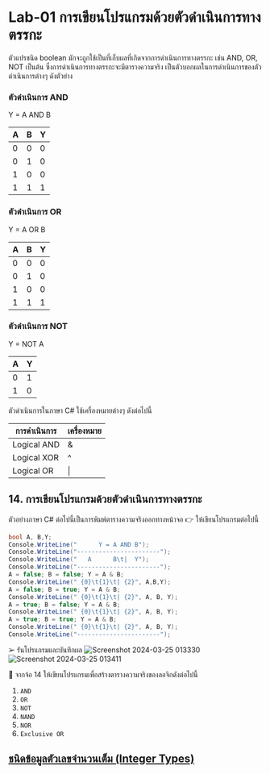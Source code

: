 # Lab-01 การเขียนโปรแกรมด้วยตัวดำเนินการทางตรรกะ

ตัวแปรชนิด boolean มักจะถูกใช้เป็นที่เก็บผลที่เกิดจากการดำเนินการทางตรรกะ เช่น AND, OR, NOT เป็นต้น ซึ่งการดำเนินการทางตรรกะจะมีตารางความจริง เป็นตัวบอกผลในการดำเนินการของตัวดำเนินการต่างๆ ดังตัวย่าง

### ตัวดำเนินการ AND

Y = A AND B

| A | B | Y |
|---|---|---|
| 0 | 0 | 0 |
| 0 | 1 | 0 |
| 1 | 0 | 0 |
| 1 | 1 | 1 |

### ตัวดำเนินการ OR

Y = A OR B

| A | B | Y |
|---|---|---|
| 0 | 0 | 0 |
| 0 | 1 | 0 |
| 1 | 0 | 0 |
| 1 | 1 | 1 |

### ตัวดำเนินการ NOT

Y = NOT A

| A | Y |
|--|--|
| 0 | 1 |
| 1 | 0 |

ตัวดำเนินการในภาษา C#
ใช้เครื่องหมายต่างๆ ดังต่อไปนี้

| การดำเนินการ | เครื่องหมาย |
|------------|-----------|
| Logical AND | & |
| Logical XOR | ^ |
| Logical OR | \| |

## 14. การเขียนโปรแกรมด้วยตัวดำเนินการทางตรรกะ

ตัวอย่างภาษา C# ต่อไปนี้เป็นการพิมพ์ตารางความจริงออกทางหน้าจอ
👉 ให้เขียนโปรแกรมต่อไปนี้

```csharp
bool A, B,Y;
Console.WriteLine("      Y = A AND B");
Console.WriteLine("-----------------------");
Console.WriteLine("   A      B\t|  Y");
Console.WriteLine("-----------------------");
A = false; B = false; Y = A & B;
Console.WriteLine(" {0}\t{1}\t| {2}", A,B,Y);
A = false; B = true; Y = A & B;
Console.WriteLine(" {0}\t{1}\t| {2}", A, B, Y);
A = true; B = false; Y = A & B;
Console.WriteLine(" {0}\t{1}\t| {2}", A, B, Y);
A = true; B = true; Y = A & B;
Console.WriteLine(" {0}\t{1}\t| {2}", A, B, Y);
Console.WriteLine("-----------------------");
```

➢ รันโปรแกรมและบันทึกผล
![Screenshot 2024-03-25 013330](https://github.com/omelaweng/03376836-OOP-2566-Lab-01/assets/144561325/a23b5212-7555-4e78-9a91-f6d53191e87c)
![Screenshot 2024-03-25 013411](https://github.com/omelaweng/03376836-OOP-2566-Lab-01/assets/144561325/90bbc35e-5921-4021-8069-571230edb2a8)

 
👷 จากจ้อ 14 ให้เขียนโปรแกรมเพื่อสร้างตารางความจริงของลอจิกดังต่อไปนี้

1. `AND`
2. `OR`
3. `NOT`
4. `NAND`
5. `NOR`
6. `Exclusive OR`


## [ชนิดข้อมูลตัวเลขจำนวนเต็ม (Integer Types)](./Lab-01-part-15.md)
